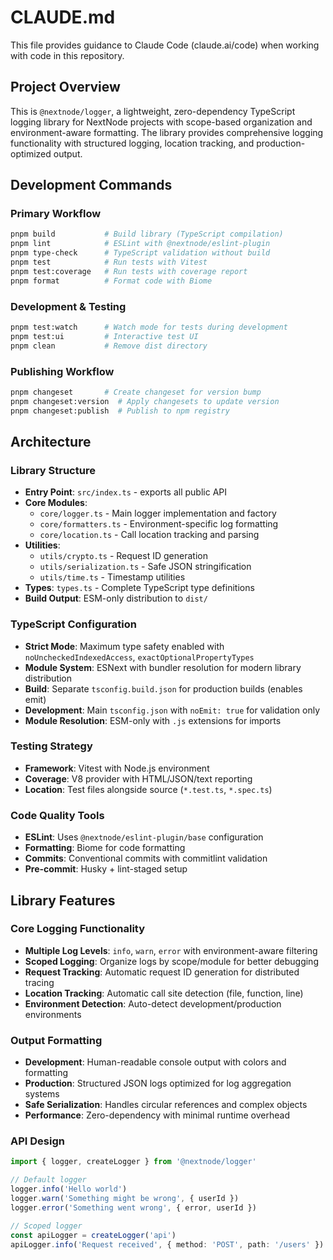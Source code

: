 # CLAUDE.md

This file provides guidance to Claude Code (claude.ai/code) when working with code in this repository.

## Project Overview

This is `@nextnode/logger`, a lightweight, zero-dependency TypeScript logging library for NextNode projects with scope-based organization and environment-aware formatting. The library provides comprehensive logging functionality with structured logging, location tracking, and production-optimized output.

## Development Commands

### Primary Workflow
```bash
pnpm build           # Build library (TypeScript compilation)
pnpm lint            # ESLint with @nextnode/eslint-plugin
pnpm type-check      # TypeScript validation without build
pnpm test            # Run tests with Vitest
pnpm test:coverage   # Run tests with coverage report
pnpm format          # Format code with Biome
```

### Development & Testing
```bash
pnpm test:watch      # Watch mode for tests during development
pnpm test:ui         # Interactive test UI
pnpm clean           # Remove dist directory
```

### Publishing Workflow
```bash
pnpm changeset       # Create changeset for version bump
pnpm changeset:version  # Apply changesets to update version
pnpm changeset:publish  # Publish to npm registry
```

## Architecture

### Library Structure
- **Entry Point**: `src/index.ts` - exports all public API
- **Core Modules**: 
  - `core/logger.ts` - Main logger implementation and factory
  - `core/formatters.ts` - Environment-specific log formatting
  - `core/location.ts` - Call location tracking and parsing
- **Utilities**: 
  - `utils/crypto.ts` - Request ID generation
  - `utils/serialization.ts` - Safe JSON stringification
  - `utils/time.ts` - Timestamp utilities
- **Types**: `types.ts` - Complete TypeScript type definitions
- **Build Output**: ESM-only distribution to `dist/`

### TypeScript Configuration
- **Strict Mode**: Maximum type safety enabled with `noUncheckedIndexedAccess`, `exactOptionalPropertyTypes`
- **Module System**: ESNext with bundler resolution for modern library distribution
- **Build**: Separate `tsconfig.build.json` for production builds (enables emit)
- **Development**: Main `tsconfig.json` with `noEmit: true` for validation only
- **Module Resolution**: ESM-only with `.js` extensions for imports

### Testing Strategy
- **Framework**: Vitest with Node.js environment
- **Coverage**: V8 provider with HTML/JSON/text reporting
- **Location**: Test files alongside source (`*.test.ts`, `*.spec.ts`)

### Code Quality Tools
- **ESLint**: Uses `@nextnode/eslint-plugin/base` configuration
- **Formatting**: Biome for code formatting
- **Commits**: Conventional commits with commitlint validation
- **Pre-commit**: Husky + lint-staged setup

## Library Features

### Core Logging Functionality
- **Multiple Log Levels**: `info`, `warn`, `error` with environment-aware filtering
- **Scoped Logging**: Organize logs by scope/module for better debugging
- **Request Tracking**: Automatic request ID generation for distributed tracing
- **Location Tracking**: Automatic call site detection (file, function, line)
- **Environment Detection**: Auto-detect development/production environments

### Output Formatting
- **Development**: Human-readable console output with colors and formatting
- **Production**: Structured JSON logs optimized for log aggregation systems
- **Safe Serialization**: Handles circular references and complex objects
- **Performance**: Zero-dependency with minimal runtime overhead

### API Design
```typescript
import { logger, createLogger } from '@nextnode/logger'

// Default logger
logger.info('Hello world')
logger.warn('Something might be wrong', { userId })
logger.error('Something went wrong', { error, userId })

// Scoped logger
const apiLogger = createLogger('api')
apiLogger.info('Request received', { method: 'POST', path: '/users' })
```